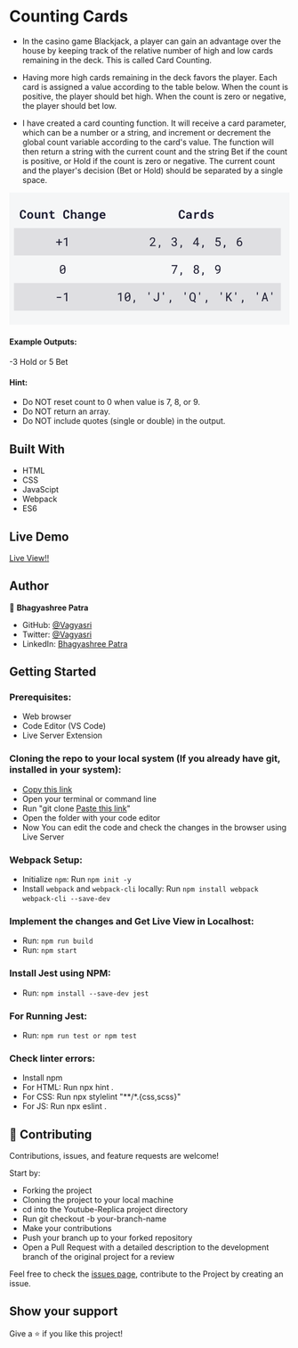 # Counting Cards

- In the casino game Blackjack, a player can gain an advantage over the house by keeping track of the relative number of high and low cards remaining in the deck. This is called Card Counting.

- Having more high cards remaining in the deck favors the player. Each card is assigned a value according to the table below. When the count is positive, the player should bet high. When the count is zero or negative, the player should bet low.

- I have created a card counting function. It will receive a card parameter, which can be a number or a string, and increment or decrement the global count variable according to the card's value. The function will then return a string with the current count and the string Bet if the count is positive, or Hold if the count is zero or negative. The current count and the player's decision (Bet or Hold) should be separated by a single space.

![Card](src/Card.png) 

#### Example Outputs:
-3 Hold or 5 Bet

#### Hint:
- Do NOT reset count to 0 when value is 7, 8, or 9.
- Do NOT return an array.
- Do NOT include quotes (single or double) in the output.

## Built With

- HTML
- CSS
- JavaScipt
- Webpack
- ES6

## Live Demo

[Live View!!](https://vagyasri.github.io/Counting-Cards/dist/)

## Author

👤 **Bhagyashree Patra**

- GitHub: [@Vagyasri](https://github.com/Vagyasri)
- Twitter: [@Vagyasri](https://twitter.com/Vagyasri)
- LinkedIn: [Bhagyashree Patra](https://www.linkedin.com/in/bhagyashree-patra-029bb059/)

## Getting Started

### Prerequisites:

- Web browser
- Code Editor (VS Code)
- Live Server Extension

### Cloning the repo to your local system (If you already have git, installed in your system):

- [Copy this link](https://github.com/Vagyasri/Counting-Cards.git)
- Open your terminal or command line
- Run "git clone [Paste this link](https://github.com/Vagyasri/Counting-Cards.git)"
- Open the folder with your code editor
- Now You can edit the code and check the changes in the browser using Live Server

### Webpack Setup:

- Initialize `npm`: Run `npm init -y`
- Install `webpack` and  `webpack-cli` locally: Run `npm install webpack webpack-cli --save-dev`

### Implement the changes and Get Live View in Localhost:

- Run: `npm run build`
- Run: `npm start`

### Install Jest using NPM:
- Run: `npm install --save-dev jest`

### For Running Jest:
- Run: `npm run test or npm test`

### Check linter errors:

- Install npm
- For HTML: Run npx hint .
- For CSS: Run npx stylelint "**/*.{css,scss}"
- For JS: Run npx eslint .

## 🤝 Contributing

Contributions, issues, and feature requests are welcome!

Start by:

- Forking the project
- Cloning the project to your local machine
- cd into the Youtube-Replica project directory
- Run git checkout -b your-branch-name
- Make your contributions
- Push your branch up to your forked repository
- Open a Pull Request with a detailed description to the development branch of the original project for a review

Feel free to check the [issues page](https://github.com/Vagyasri/Counting-Cards/issues), contribute to the Project by creating an issue.


## Show your support
Give a ⭐️ if you like this project!
